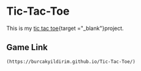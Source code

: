# Tic-Tac-Toe
This is my [tic tac toe](https://burcakyildirim.github.io/Tic-Tac-Toe/){target ="_blank"}project.
## Game Link
```
(https://burcakyildirim.github.io/Tic-Tac-Toe/)
```